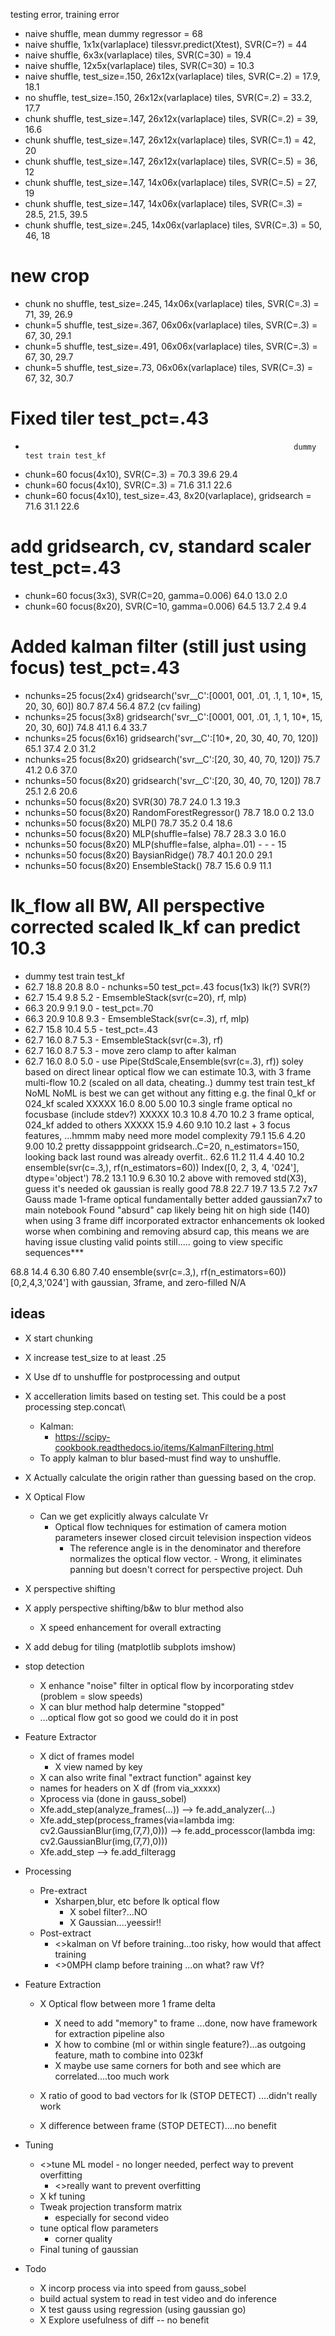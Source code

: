 testing error, training error
- naive shuffle, mean dummy regressor = 68
- naive shuffle, 1x1x(varlaplace) tilessvr.predict(Xtest), SVR(C=?) = 44
- naive shuffle, 6x3x(varlaplace) tiles, SVR(C=30) = 19.4
- naive shuffle, 12x5x(varlaplace) tiles, SVR(C=30) = 10.3
- naive shuffle, test_size=.150, 26x12x(varlaplace) tiles, SVR(C=.2) = 17.9, 18.1
-    no shuffle, test_size=.150, 26x12x(varlaplace) tiles, SVR(C=.2) = 33.2, 17.7
- chunk shuffle, test_size=.147, 26x12x(varlaplace) tiles, SVR(C=.2) = 39, 16.6
- chunk shuffle, test_size=.147, 26x12x(varlaplace) tiles, SVR(C=.1) = 42, 20
- chunk shuffle, test_size=.147, 26x12x(varlaplace) tiles, SVR(C=.5) = 36, 12
- chunk shuffle, test_size=.147, 14x06x(varlaplace) tiles, SVR(C=.5) = 27, 19
- chunk shuffle, test_size=.147, 14x06x(varlaplace) tiles, SVR(C=.3) = 28.5, 21.5, 39.5
- chunk shuffle, test_size=.245, 14x06x(varlaplace) tiles, SVR(C=.3) = 50, 46, 18
# new crop
- chunk no shuffle, test_size=.245, 14x06x(varlaplace) tiles, SVR(C=.3) = 71, 39, 26.9
- chunk=5 shuffle, test_size=.367, 06x06x(varlaplace) tiles, SVR(C=.3) = 67, 30, 29.1
- chunk=5 shuffle, test_size=.491, 06x06x(varlaplace) tiles, SVR(C=.3) = 67, 30, 29.7
- chunk=5 shuffle, test_size=.73, 06x06x(varlaplace) tiles, SVR(C=.3) = 67, 32, 30.7

# Fixed tiler test_pct=.43                                             
-                                                                 dummy test train test_kf
- chunk=60 focus(4x10), SVR(C=.3) = 70.3 39.6 29.4
- chunk=60 focus(4x10), SVR(C=.3) = 71.6 31.1 22.6
- chunk=60 focus(4x10), test_size=.43, 8x20(varlaplace), gridsearch = 71.6 31.1 22.6

# add gridsearch, cv, standard scaler test_pct=.43  
- chunk=60 focus(3x3),  SVR(C=20, gamma=0.006) 64.0 13.0 2.0
- chunk=60 focus(8x20), SVR(C=10, gamma=0.006) 64.5 13.7 2.4 9.4

# Added kalman filter (still just using focus) test_pct=.43
- nchunks=25 focus(2x4) gridsearch('svr__C':[0001, 001, .01, .1, 1, 10*, 15, 20, 30, 60])  80.7 87.4 56.4 87.2 (cv failing)
- nchunks=25 focus(3x8) gridsearch('svr__C':[0001, 001, .01, .1, 1, 10*, 15, 20, 30, 60]) 74.8 41.1 6.4 33.7
- nchunks=25 focus(6x16) gridsearch('svr__C':[10*, 20, 30, 40, 70, 120]) 65.1 37.4 2.0 31.2 
- nchunks=25 focus(8x20) gridsearch('svr__C':[20, 30, 40, 70, 120]) 75.7 41.2 0.6 37.0
- nchunks=50 focus(8x20) gridsearch('svr__C':[20, 30, 40, 70, 120]) 78.7 25.1 2.6 20.6
- nchunks=50 focus(8x20) SVR(30) 78.7 24.0 1.3 19.3 
- nchunks=50 focus(8x20) RandomForestRegressor() 78.7 18.0 0.2 13.0 
- nchunks=50 focus(8x20) MLP() 78.7 35.2 0.4 18.6
- nchunks=50 focus(8x20) MLP(shuffle=false) 78.7 28.3 3.0 16.0
- nchunks=50 focus(8x20) MLP(shuffle=false, alpha=.01) - - - 15
- nchunks=50 focus(8x20) BaysianRidge() 78.7 40.1 20.0 29.1
- nchunks=50 focus(8x20) EnsembleStack() 78.7 15.6 0.9 11.1


# lk_flow all BW, All perspective corrected scaled lk_kf can predict 10.3
- dummy test train test_kf
- 62.7 18.8 20.8 8.0 - nchunks=50 test_pct=.43 focus(1x3) lk(?) SVR(?)                  
- 62.7 15.4 9.8 5.2 - EmsembleStack(svr(c=20), rf, mlp)                                       
- 66.3 20.9 9.1 9.0 - test_pct=.70                                           
- 66.3 20.9 10.8 9.3 - EmsembleStack(svr(c=.3), rf, mlp)                                                    
- 62.7 15.8 10.4 5.5 - test_pct=.43                                                
- 62.7 16.0 8.7 5.3 - EmsembleStack(svr(c=.3), rf)
- 62.7 16.0 8.7 5.3 - move zero clamp to after kalman
- 62.7 16.0 8.0 5.0 - use Pipe(StdScale,Ensemble(svr(c=.3), rf))
soley based on direct linear optical flow we can estimate 10.3, with 3 frame multi-flow 10.2 (scaled on all data, cheating..)
dummy	test	train	test_kf	NoML     NoML is best we can get without any fitting e.g. the final 0_kf or 024_kf scaled
XXXXX	16.0	8.00	5.00	10.3	single frame optical no focusbase (include stdev?)
XXXXX	10.3	10.8	4.70	10.2	3 frame optical, 024_kf added to others
XXXXX	15.9	4.60	9.10	10.2	last + 3 focus features, ...hmmm maby need more model complexity
79.1	15.6	4.20	9.00	10.2	pretty dissapppoint gridsearch..C=20, n_estimators=150, looking back last round was already overfit..
62.6	11.2	11.4	4.40	10.2	ensemble(svr(c=.3,), rf(n_estimators=60)) Index([0, 2, 3, 4, '024'], dtype='object')
78.2	13.1	10.9	6.30	10.2	above with removed std(X3), guess it's needed
ok gaussian is really good
78.8	22.7	19.7	13.5	7.2		7x7 Gauss made 1-frame optical fundamentally better
added gaussian7x7 to main notebook
Found "absurd" cap likely being hit on high side (140) when using 3 frame diff
incorporated extractor enhancements
ok looked worse when combining and removing absurd cap, this means we are having issue clusting valid points still.....
going to view specific sequences***

68.8	14.4	6.30	6.80	7.40	ensemble(svr(c=.3,), rf(n_estimators=60)) [0,2,4,3,'024'] with gaussian, 3frame, and zero-filled N/A

## ideas
- X start chunking
- X increase test_size to at least .25
- X Use df to unshuffle for postprocessing and output
- X accelleration limits based on testing set. This could be a post processing step.concat\
    - Kalman:
      - https://scipy-cookbook.readthedocs.io/items/KalmanFiltering.html
    - To apply kalman to blur based-must find way to unshuffle.
- X Actually calculate the origin rather than guessing based on the crop.
- X Optical Flow
    - Can we get explicitly always calculate Vr
        - Optical flow techniques for estimation of camera motion parameters insewer closed circuit television inspection videos
          - The reference angle is in the denominator and therefore normalizes the optical flow vector. - Wrong, it eliminates panning but doesn't correct for perspective project. Duh
- X perspective shifting
- X apply perspective shifting/b&w to blur method also
    - X speed enhancement for overall extracting
- X add debug for tiling (matplotlib subplots imshow)

- stop detection
    - X enhance "noise" filter in optical flow by incorporating stdev (problem = slow speeds)
    - X can blur method halp determine "stopped"
    - ...optical flow got so good we could do it in post
   
- Feature Extractor
    - X dict of frames model
        - X view named by key
    - X can also write final "extract function" against key
    - names for headers on X df (from via_xxxxx)
    - Xprocess via (done in gauss_sobel)
    - Xfe.add_step(analyze_frames(...)) --> fe.add_analyzer(...)
    - Xfe.add_step(process_frames(via=lambda img: cv2.GaussianBlur(img,(7,7),0))) --> fe.add_processcor(lambda img: cv2.GaussianBlur(img,(7,7),0)))
    - Xfe.add_step --> fe.add_filteragg

- Processing
    - Pre-extract
        - Xsharpen,blur, etc before lk optical flow
            - X sobel filter?...NO
            - X Gaussian....yeessir!!
    - Post-extract
        - <>kalman on Vf before training...too risky, how would that affect training
        - <>0MPH clamp before training ...on what? raw Vf?
- Feature Extraction
    - X Optical flow between more 1 frame delta
        - X need to add "memory" to frame ...done, now have framework for extraction pipeline also
        - X how to combine (ml or within single feature?)...as outgoing feature, math to combine into 023kf
        - X maybe use same corners for both and see which are correlated....too much work
    
    - X ratio of good to bad vectors for lk (STOP DETECT) ....didn't really work
    - X difference between frame (STOP DETECT)....no benefit
- Tuning
    - <>tune ML model - no longer needed, perfect way to prevent overfitting
        - <>really want to prevent overfitting
    - X kf tuning
    - Tweak projection transform matrix
        - especially for second video
    - tune optical flow parameters
        - corner quality
    - Final tuning of gaussian
- Todo
    - X incorp process via into speed from gauss_sobel
    - build actual system to read in test video and do inference
    - X test gauss using regression (using gaussian go)
    - X Explore usefulness of diff -- no benefit